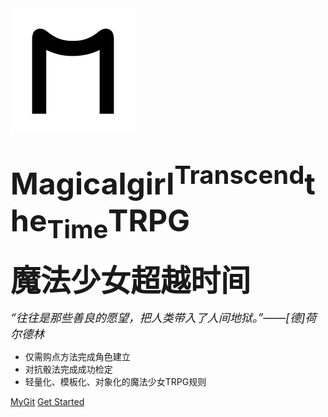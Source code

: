 <head>
<meta name="viewport" content="width=device-width,initial-scale=0.5, minimum-scale=0.1, maximum-scale=1.0, user-scalable=no"/>
</head>
<body>

<img src="M.svg" style="zoom:50%" />
<h1><strong><font size= 7 !important>Magicalgirl<sup>Transcend</sup>the<sub>Time</sub>TRPG</font></strong></h1>
<p><strong><font size = 8 face = 'Arial' !important>魔法少女超越时间</font></strong></p>

<p><font size = 4><i>“往往是那些善良的愿望，把人类带入了人间地狱。”——[德]荷尔德林</i></font></>

- 仅需购点方法完成角色建立
- 对抗骰法完成成功检定
- 轻量化、模板化、对象化的魔法少女TRPG规则

[MyGit](https://whiteloran.github.io/)
[Get Started](home.md)

</body>

